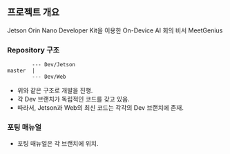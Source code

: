## 프로젝트 개요

Jetson Orin Nano Developer Kit을 이용한 On-Device AI 회의 비서 MeetGenius

### Repository 구조 
```
        --- Dev/Jetson
master  | 
        --- Dev/Web
```
- 위와 같은 구조로 개발을 진행.  
- 각 Dev 브랜치가 독립적인 코드를 갖고 있음.
- 따라서, Jetson과 Web의 최신 코드는 각각의 Dev 브랜치에 존재.

### 포팅 매뉴얼
- 포팅 매뉴얼은 각 브랜치에 위치.

